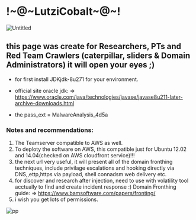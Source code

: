 # !~@~LutziCobalt~@~!

![Untitled](https://user-images.githubusercontent.com/45577616/137905814-cfb393b2-0df7-4c8a-865a-6567f33bf899.jpg)

## this page was create for Researchers, PTs and Red Team Crawlers (caterpillar, sliders & Domain Administrators) it will open your eyes ;)

 * for first install JDKjdk-8u271 for your environment.

 * official site oracle jdk: => https://www.oracle.com/java/technologies/javase/javase8u211-later-archive-downloads.html

 * the pass_ext = MalwareAnalysis_4d5a

### Notes and recommendations:
1. The Teamserver compatible to AWS as well.
2. To deploty the software on AWS, this compatible just for Ubuntu 12.02 and 14.04(checked on AWS cloudfront service)!!!
3. the next url very useful, it will present all of the domain fronthing techniques, include privilage escalations and hooking directly via DNS,,ettp,https via payload, shell connadsm web delivery etc. 
4. for discover and research after injection, need to use with volatility tool acctually to find and create incident response :)
Domain Fronthing guide: => https://www.bamsoftware.com/papers/fronting/
5. i wish you get lots of permissions.

![pp](https://user-images.githubusercontent.com/45577616/137901927-37fd8c58-1eac-4ac4-a85e-1bf4a1b1a6e3.jpg)
